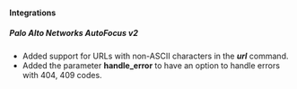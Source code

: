 
#### Integrations
##### Palo Alto Networks AutoFocus v2
- Added support for URLs with non-ASCII characters in the ***url*** command.
- Added the parameter **handle_error** to have an option to handle errors with 404, 409 codes.